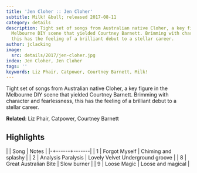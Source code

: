 ```yaml
---
title: 'Jen Cloher :: Jen Cloher'
subtitle: Milk! &bull; released 2017-08-11
category: details
description: Tight set of songs from Australian native Cloher, a key figure in the
  Melbourne DIY scene that yielded Courtney Barnett. Brimming with character and fearlessness,
  this has the feeling of a brilliant debut to a stellar career.
author: jclacking
image:
  src: details/2017/jen-cloher.jpg
index: Jen Cloher, Jen Cloher
tags: ''
keywords: Liz Phair, Catpower, Courtney Barnett, Milk!
---
```

Tight set of songs from Australian native Cloher, a key figure in the Melbourne DIY scene that yielded Courtney Barnett. Brimming with character and fearlessness, this has the feeling of a brilliant debut to a stellar career.<!--more-->

**Related**: Liz Phair, Catpower, Courtney Barnett

## Highlights

| | Song | Notes |
|-+------+-------|
| 1 | Forgot Myself | Chiming and splashy |
| 2 | Analysis Paralysis | Lovely Velvet Underground groove |
| 8 | Great Australian Bite | Slow burner |
| 9 | Loose Magic | Loose and magical |

